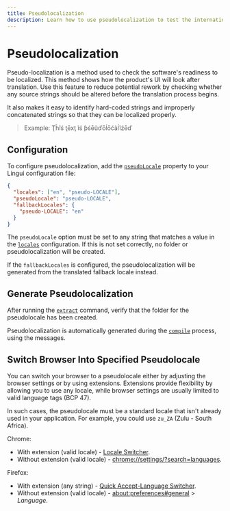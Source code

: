 ```yaml
---
title: Pseudolocalization
description: Learn how to use pseudolocalization to test the internationalization aspects of your application with Lingui
---
```


# Pseudolocalization

Pseudo-localization is a method used to check the software's readiness to be localized. This method shows how the product's UI will look after translation. Use this feature to reduce potential rework by checking whether any source strings should be altered before the translation process begins.

It also makes it easy to identify hard-coded strings and improperly concatenated strings so that they can be localized properly.

> Example: Ţĥĩś ţēxţ ĩś ƥśēũďōĺōćàĺĩźēď

## Configuration

To configure pseudolocalization, add the [`pseudoLocale`](/ref/conf#pseudolocale) property to your Lingui configuration file:

```json title="lingui.config.js"
{
  "locales": ["en", "pseudo-LOCALE"],
  "pseudoLocale": "pseudo-LOCALE",
  "fallbackLocales": {
    "pseudo-LOCALE": "en"
  }
}
```

The `pseudoLocale` option must be set to any string that matches a value in the [`locales`](/ref/conf#locales) configuration. If this is not set correctly, no folder or pseudolocalization will be created.

If the `fallbackLocales` is configured, the pseudolocalization will be generated from the translated fallback locale instead.

## Generate Pseudolocalization

After running the [`extract`](/ref/cli#extract) command, verify that the folder for the pseudolocale has been created.

Pseudolocalization is automatically generated during the [`compile`](/ref/cli#compile) process, using the messages.

## Switch Browser Into Specified Pseudolocale

You can switch your browser to a pseudolocale either by adjusting the browser settings or by using extensions. Extensions provide flexibility by allowing you to use any locale, while browser settings are usually limited to valid language tags (BCP 47).

In such cases, the pseudolocale must be a standard locale that isn't already used in your application. For example, you could use `zu_ZA` (Zulu - South Africa).

Chrome:

- With extension (valid locale) - [Locale Switcher](https://chrome.google.com/webstore/detail/locale-switcher/kngfjpghaokedippaapkfihdlmmlafcc).
- Without extension (valid locale) - [chrome://settings/?search=languages](chrome://settings/?search=languages).

Firefox:

- With extension (any string) - [Quick Accept-Language Switcher](https://addons.mozilla.org/en-GB/firefox/addon/quick-accept-language-switc/?src=search).
- Without extension (valid locale) - [about:preferences#general](about:preferences#general) > _Language_.
